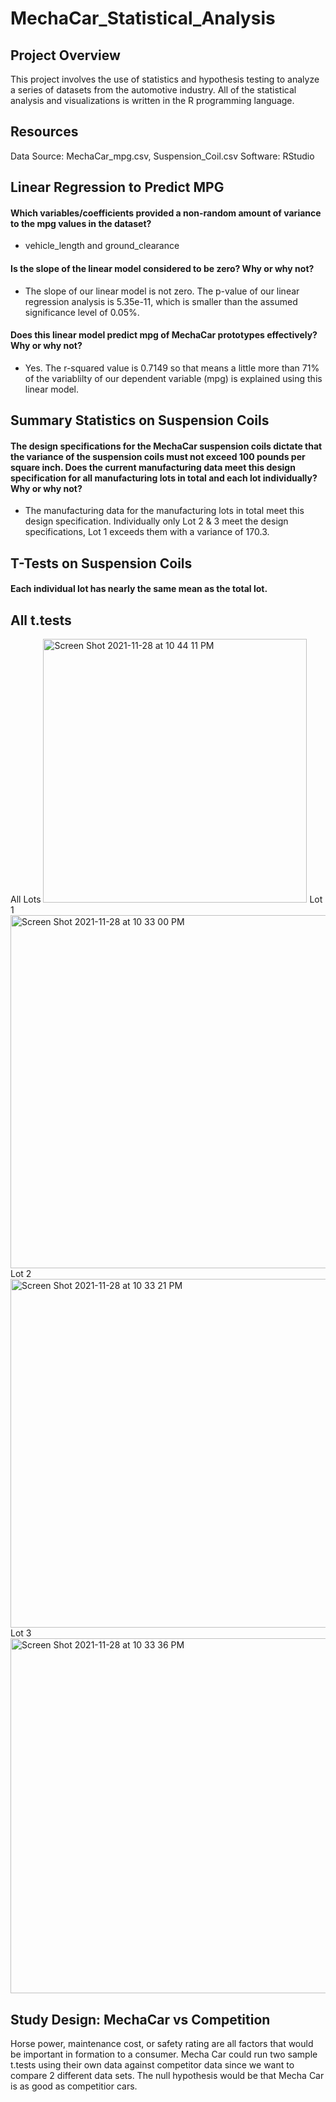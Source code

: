 # MechaCar_Statistical_Analysis

## Project Overview
This project involves the use of statistics and hypothesis testing to analyze a series of datasets from the automotive industry.
All of the statistical analysis and visualizations is written in the R programming language.

## Resources
Data Source: MechaCar_mpg.csv, Suspension_Coil.csv
Software: RStudio 


## Linear Regression to Predict MPG

#### Which variables/coefficients provided a non-random amount of variance to the mpg values in the dataset?
- vehicle_length and ground_clearance

#### Is the slope of the linear model considered to be zero? Why or why not?
- The slope of our linear model is not zero. The p-value of our linear regression analysis is 5.35e-11, which is smaller than the assumed significance level of 0.05%. 

#### Does this linear model predict mpg of MechaCar prototypes effectively? Why or why not?
- Yes. The r-squared value is 0.7149 so that means a little more than 71% of the variablilty of our dependent variable (mpg) is explained using this linear model.

## Summary Statistics on Suspension Coils
#### The design specifications for the MechaCar suspension coils dictate that the variance of the suspension coils must not exceed 100 pounds per square inch. Does the current manufacturing data meet this design specification for all manufacturing lots in total and each lot individually? Why or why not?
- The manufacturing data for the manufacturing lots in total meet this design specification. Individually only Lot 2 & 3 meet the design specifications, Lot 1 exceeds them with a variance of 170.3.

## T-Tests on Suspension Coils
#### Each individual lot has nearly the same mean as the total lot.

## All t.tests
All Lots
<img width="422" alt="Screen Shot 2021-11-28 at 10 44 11 PM" src="https://user-images.githubusercontent.com/88937178/143805456-17f2e2c4-b362-48e2-b4a6-5aee51b1e259.png">
Lot 1
<img width="565" alt="Screen Shot 2021-11-28 at 10 33 00 PM" src="https://user-images.githubusercontent.com/88937178/143805500-3b54c872-4126-4fe7-8dbd-19763f9b72ba.png">
Lot 2
<img width="558" alt="Screen Shot 2021-11-28 at 10 33 21 PM" src="https://user-images.githubusercontent.com/88937178/143805530-1efd16c4-52e8-42e1-9006-59682ac36169.png">
Lot 3
<img width="568" alt="Screen Shot 2021-11-28 at 10 33 36 PM" src="https://user-images.githubusercontent.com/88937178/143805538-655d4908-6526-47ec-88d4-0e361ffac4bd.png">

## Study Design: MechaCar vs Competition
Horse power, maintenance cost, or safety rating are all factors that would be important in formation to a consumer. Mecha Car could run two sample t.tests using their own data against competitor data since we want to compare 2 different data sets. The null hypothesis would be that Mecha Car is as good as competitior cars.
